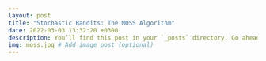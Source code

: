 ```yaml
---
layout: post
title: "Stochastic Bandits: The MOSS Algorithm"
date: 2022-03-03 13:32:20 +0300
description: You’ll find this post in your `_posts` directory. Go ahead and edit it and re-build the site to see your changes. # Add post description (optional)
img: moss.jpg # Add image post (optional)
---
```

